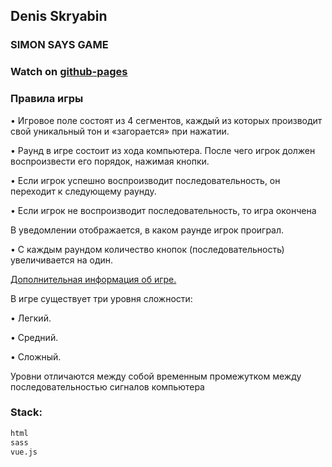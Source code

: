 ## Denis Skryabin
### SIMON SAYS GAME

### Watch on [github-pages](https://sden4.github.io/simon_says_game/)

### Правила игры

• Игровое поле состоят из 4 сегментов, каждый из которых производит свой уникальный тон и «загорается» при нажатии.

• Раунд в игре состоит из хода компьютера. После чего игрок должен воспроизвести его порядок, нажимая кнопки.

• Если игрок успешно воспроизводит последовательность, он переходит к следующему раунду.

• Если игрок не воспроизводит последовательность, то игра окончена 

В уведомлении отображается, в каком раунде игрок проиграл.

• С каждым раундом количество кнопок (последовательность) увеличивается на один.

[Дополнительная информация об игре.](https://en.wikipedia.org/wiki/Simon_(game))

В игре существует три уровня сложности:

• Легкий.

• Средний.

• Сложный.

Уровни отличаются между собой временным промежутком между последовательностью сигналов компьютера

### Stack:
```sh
html
sass
vue.js
```

<!-- 
github pages
git add dist && git commit -m "Initial dist subtree commit"
git subtree push --prefix dist origin gh-pages
 -->